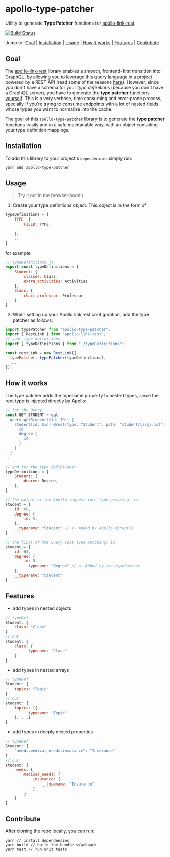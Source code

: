 # apollo-type-patcher
Utility to generate **Type Patcher** functions for [apollo-link-rest](https://github.com/apollographql/apollo-link-rest).

[![Build Status](https://dev.azure.com/miguelgopereira/apollo-type-patcher/_apis/build/status/mpgon.apollo-type-patcher?branchName=master)](https://dev.azure.com/miguelgopereira/apollo-type-patcher/_build/latest?definitionId=2&branchName=master)

Jump to: [Goal](#goal) | [Installation](#installation) | [Usage](#usage) | [How it works](#how-it-works) | [Features](#features) | [Contribute](#contribute)

## Goal
The [apollo-link-rest](https://github.com/apollographql/apollo-link-rest) library enables a smooth, frontend-first transition into GraphQL, by allowing you to leverage this query language in a project powered by a REST API (read some of the reasons [here](https://www.apollographql.com/docs/link/links/rest.html)).
However, since you don't have a schema for your _type definitions_ (because you don't have a GraphQL server), you have to generate the **type patcher** functions [yourself](https://www.apollographql.com/docs/link/links/rest.html#options.typePatcher). This is a very verbose, time consuming and error-prone process, specially if you're trying to consume endpoints with a lot of nested fields whose types you want to normalize into the cache. 

The goal of this `apollo-type-patcher` library is to generate the **type patcher** functions easily and in a safe maintanable way, with an object contaiting your type definition mappings.


## Installation
To add this library to your project's `dependencies` simply run:
```
yarn add apollo-type-patcher
```

## Usage
> Try it out in the browser(soon!)

1. Create your type definitions object. This object is in the form of
```javascript
typeDefinitions = {
    TYPE: {
        FIELD: TYPE,
        ...
    },
    ...
}
```
for example:
```javascript
// typeDefinitions.js
export const typeDefinitions = {
    Student: {
        classes: Class,
        extra_activities: Activities
    },
    Class: {
        chair_professor: Professor
    }
}
```
2. When setting up your Apollo link rest configuration, add the type patcher as follows:
```jsx
import typePatcher from "apollo-type-patcher";
import { RestLink } from "apollo-link-rest";
// your type definitions
import { typeDefinitions } from "./typeDefinitions";

const restLink = new RestLink({
  typePatcher: typePatcher(typeDefinitions),
  ...
});
```

## How it works
The type patcher adds the typename property to nested types, since the root type is injected directly by Apollo:
```jsx
// for the Query:
const GET_STUDENT = gql`
  query getStudent($id: ID!) {
    student(id: $id) @rest(type: "Student", path: "student/{args.id}") {
      id
      degree {
        id
      }
    }
  }
`;

// and for the type defintions:
typeDefinitions = {
    Student: {
        degree: Degree,
    },
}

// the output of the Apollo request (pre type patching) is:
student = {
    id: 60,
    degree: {
        id: 5,
    },
    __typename: "Student" // <- Added by Apollo directly
}

// the final of the Query (pos type patching) is:
student = {
    id: 60,
    degree: {
        id: 5,
        __typename: "Degree" // <- Added by the typePatcher
    },
    __typename: "Student"
}
```

## Features
- add types in nested objects
```javascript
// typeDef
Student: {
    class: "Class"
}
// out
student: {
    class: {
        __typename: "Class"
    }
}
```
- add types in nested arrays
```javascript
// typeDef
Student: {
    topics: "Topic"
}
// out
student: {
    topics: [{
        __typename: "Topic"
    }, ...]
}
```
- add types in deeply nested properties
```javascript
// typeDef
Student: {
    "needs.medical_needs.insurance": "Insurance"
}
// out
student: {
    needs: {
        medical_needs: {
            insurance: {
                __typename: "Insurance"
            }
        }
    }
}
```

## Contribute
After cloning the repo locally, you can run:
```node
yarn // install dependencies
yarn build // build the bundle w/webpack
yarn test // run unit tests
```
